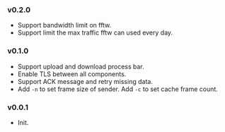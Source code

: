 ### v0.2.0

- Support bandwidth limit on fftw.
- Support limit the max traffic fftw can used every day.

### v0.1.0

- Support upload and download process bar.
- Enable TLS between all components.
- Support ACK message and retry missing data.
- Add `-n` to set frame size of sender. Add `-c` to set cache frame count.

### v0.0.1

- Init.
